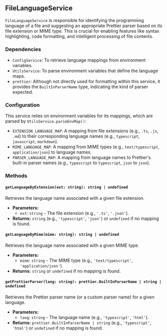 ## FileLanguageService

`FileLanguageService` is responsible for identifying the programming language of a file and suggesting an appropriate Prettier parser based on its file extension or MIME type. This is crucial for enabling features like syntax highlighting, code formatting, and intelligent processing of file contents.

### Dependencies

- `ConfigService`: To retrieve language mappings from environment variables.
- `UtilsService`: To parse environment variables that define the language maps.
- `prettier`: Although not directly used for formatting within this service, it provides the `BuiltInParserName` type, indicating the kind of parser expected.

### Configuration

This service relies on environment variables for its mappings, which are parsed by `UtilsService.parseEnvMap()`:

- `EXTENSION_LANGUAGE_MAP`: A mapping from file extensions (e.g., `.ts`, `.js`, `.md`) to their corresponding language names (e.g., `typescript`, `javascript`, `markdown`).
- `MIME_LANGUAGE_MAP`: A mapping from MIME types (e.g., `text/typescript`, `application/json`) to language names.
- `PARSER_LANGUAGE_MAP`: A mapping from language names to Prettier's built-in parser names (e.g., `typescript` to `typescript`, `json` to `json`).

### Methods

#### `getLanguageByExtension(ext: string): string | undefined`

Retrieves the language name associated with a given file extension.

- **Parameters:**
  - `ext`: `string` - The file extension (e.g., `'.ts'`, `'.json'`).
- **Returns:** `string` (e.g., `'typescript'`, `'json'`) or `undefined` if no mapping is found.

#### `getLanguageByMime(mime: string): string | undefined`

Retrieves the language name associated with a given MIME type.

- **Parameters:**
  - `mime`: `string` - The MIME type (e.g., `'text/typescript'`, `'application/json'`).
- **Returns:** `string` or `undefined` if no mapping is found.

#### `getPrettierParser(lang: string): prettier.BuiltInParserName | string | undefined`

Retrieves the Prettier parser name (or a custom parser name) for a given language.

- **Parameters:**
  - `lang`: `string` - The language name (e.g., `'typescript'`, `'html'`).
- **Returns:** `prettier.BuiltInParserName | string` (e.g., `'typescript'`, `'html'`) or `undefined` if no mapping is found.
